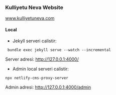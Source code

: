 ### Kulliyetu Neva Website

www.kulliyetuneva.com

#### Local
- Jekyll serveri calistir:

```
 bundle exec jekyll serve --watch --incremental
```
Server adresi: http://127.0.0.1:4000/

- Admin local serveri calistir:

```
npx netlify-cms-proxy-server
```

Admin adresi: http://127.0.0.1:4000/admin
